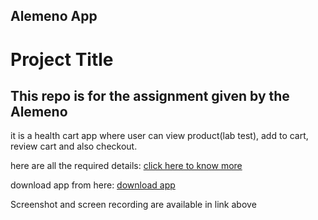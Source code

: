 ##  Alemeno App

# Project Title

This repo is for the assignment given by the Alemeno
- 

it is a health cart app where user can view product(lab test), add to cart, review cart and also checkout.


here are all the required details: [click here to know more](https://drive.google.com/drive/folders/140tTdb_SrX-eE4TY7fQhYSr9gGamAcxo?usp=sharing)

download app from here: [download app](https://drive.google.com/file/d/1i8ug9-b8XXHP8UwkOd8IYc4y166DUkMb/view?usp=sharing)

Screenshot and screen recording are available in link above


